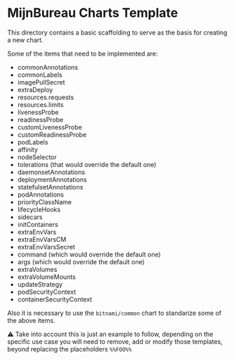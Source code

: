 # MijnBureau Charts Template

This directory contains a basic scaffolding to serve as the basis for creating a new chart.

Some of the items that need to be implemented are:

- commonAnnotations
- commonLabels
- imagePullSecret
- extraDeploy
- resources.requests
- resources.limits
- livenessProbe
- readinessProbe
- customLivenessProbe
- customReadinessProbe
- podLabels
- affinity
- nodeSelector
- tolerations (that would override the default one)
- daemonsetAnnotations
- deploymentAnnotations
- statefulsetAnnotations
- podAnnotations
- priorityClassName
- lifecycleHooks
- sidecars
- initContainers
- extraEnvVars
- extraEnvVarsCM
- extraEnvVarsSecret
- command (which would override the default one)
- args (which would override the default one)
- extraVolumes
- extraVolumeMounts
- updateStrategy
- podSecurityContext
- containerSecurityContext

Also it is necessary to use the `bitnami/common` chart to standarize some of the above items.

:warning: Take into account this is just an example to follow, depending on the specific use case you will need to remove, add or modify those templates, beyond replacing the placeholders `%%FOO%%`
